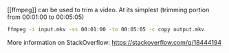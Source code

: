 [[ffmpeg]] can be used to trim a video. At its simplest (trimming portion from 00:01:00 to 00:05:05)
```sh
ffmpeg -i input.mkv -ss 00:01:00 -to 00:05:05 -c copy output.mkv
```

More information on StackOverflow: https://stackoverflow.com/q/18444194
